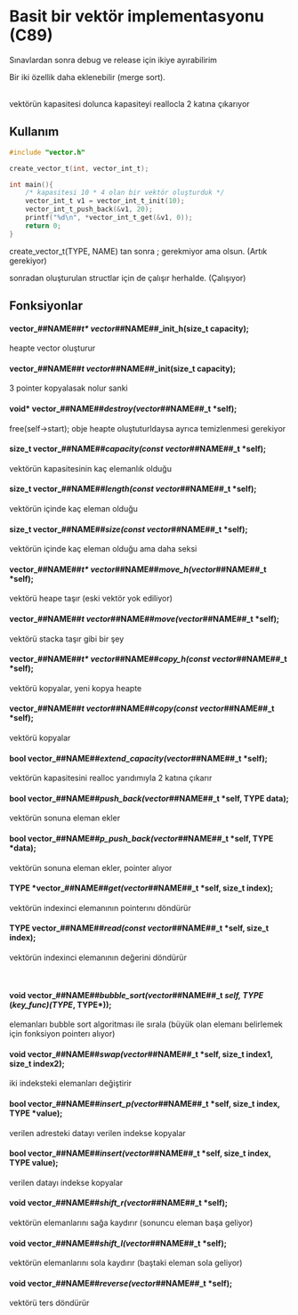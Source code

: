 # Basit bir vektör implementasyonu (C89)
Sınavlardan sonra debug ve release için ikiye ayırabilirim
<br>

Bir iki özellik daha eklenebilir (merge sort).

<br>
vektörün kapasitesi dolunca kapasiteyi reallocla 2 katına çıkarıyor
<br>

## Kullanım
```c
#include "vector.h"

create_vector_t(int, vector_int_t);

int main(){
    /* kapasitesi 10 * 4 olan bir vektör oluşturduk */
    vector_int_t v1 = vector_int_t_init(10);
    vector_int_t_push_back(&v1, 20);
    printf("%d\n", *vector_int_t_get(&v1, 0));
    return 0;
}
```
create_vector_t(TYPE, NAME) tan sonra ; gerekmiyor ama olsun. (Artık gerekiyor)

sonradan oluşturulan structlar için de çalışır herhalde. (Çalışıyor)

## Fonksiyonlar

#### vector_##NAME##_t* vector_##NAME##_init_h(size_t capacity);
heapte vector oluşturur 

#### vector_##NAME##_t vector_##NAME##_init(size_t capacity);
3 pointer kopyalasak nolur sanki
 
#### void* vector_##NAME##_destroy(vector_##NAME##_t *self);
free(self->start); obje heapte oluştuturldaysa ayrıca temizlenmesi gerekiyor
 
#### size_t vector_##NAME##_capacity(const vector_##NAME##_t *self);
vektörün kapasitesinin kaç elemanlık olduğu
 
#### size_t vector_##NAME##_length(const vector_##NAME##_t *self);
vektörün içinde kaç eleman olduğu
 
#### size_t vector_##NAME##_size(const vector_##NAME##_t *self);
vektörün içinde kaç eleman olduğu ama daha seksi
 
#### vector_##NAME##_t* vector_##NAME##_move_h(vector_##NAME##_t *self);
vektörü heape taşır (eski vektör yok ediliyor)
 
#### vector_##NAME##_t vector_##NAME##_move(vector_##NAME##_t *self);
vektörü stacka taşır gibi bir şey
 
#### vector_##NAME##_t* vector_##NAME##_copy_h(const vector_##NAME##_t *self);
vektörü kopyalar, yeni kopya heapte
 
#### vector_##NAME##_t vector_##NAME##_copy(const vector_##NAME##_t *self);
vektörü kopyalar
 
#### bool vector_##NAME##_extend_capacity(vector_##NAME##_t *self);
vektörün kapasitesini realloc yarıdımıyla 2 katına çıkarır
 
#### bool vector_##NAME##_push_back(vector_##NAME##_t *self, TYPE data);
vektörün sonuna eleman ekler
 
#### bool vector_##NAME##_p_push_back(vector_##NAME##_t *self, TYPE *data);
vektörün sonuna eleman ekler, pointer alıyor
 
#### TYPE *vector_##NAME##_get(vector_##NAME##_t *self, size_t index);
vektörün indexinci elemanının pointerını döndürür
 
#### TYPE vector_##NAME##_read(const vector_##NAME##_t *self, size_t index);
vektörün indexinci elemanının değerini döndürür

<br> 
 
#### void vector_##NAME##_bubble_sort(vector_##NAME##_t *self, TYPE* (*key_func)(TYPE*, TYPE*));
elemanları bubble sort algoritması ile sırala (büyük olan elemanı belirlemek için fonksiyon pointerı alıyor)
 
#### void vector_##NAME##_swap(vector_##NAME##_t *self, size_t index1, size_t index2);
iki indeksteki elemanları değiştirir
 
#### bool vector_##NAME##_insert_p(vector_##NAME##_t *self, size_t index, TYPE *value);
verilen adresteki datayı verilen indekse kopyalar
 
#### bool vector_##NAME##_insert(vector_##NAME##_t *self, size_t index, TYPE value);
verilen datayı indekse kopyalar
 
#### void vector_##NAME##_shift_r(vector_##NAME##_t *self);
vektörün elemanlarını sağa kaydırır (sonuncu eleman başa geliyor)
 
#### void vector_##NAME##_shift_l(vector_##NAME##_t *self);
vektörün elemanlarını sola kaydırır (baştaki eleman sola geliyor)
 
#### void vector_##NAME##_reverse(vector_##NAME##_t *self);
vektörü ters döndürür
 


